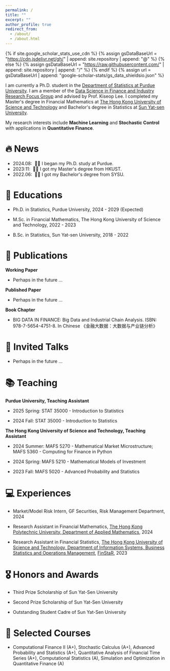 ```yaml
---
permalink: /
title: ""
excerpt: ""
author_profile: true
redirect_from: 
  - /about/
  - /about.html
---
```


{% if site.google_scholar_stats_use_cdn %}
{% assign gsDataBaseUrl = "https://cdn.jsdelivr.net/gh/" | append: site.repository | append: "@" %}
{% else %}
{% assign gsDataBaseUrl = "https://raw.githubusercontent.com/" | append: site.repository | append: "/" %}
{% endif %}
{% assign url = gsDataBaseUrl | append: "google-scholar-stats/gs_data_shieldsio.json" %}

<span class='anchor' id='about-me'></span>

I am currently a Ph.D. student in the [Department of Statistics at Purdue University](https://www.stat.purdue.edu/index.html). I am a member of the [Data Science in Finance and Industry Research Focus Group](https://sites.google.com/view/purdue-dsfi/home) and advised by Prof. Kiseop Lee. I completed my Master's degree in Financial Mathematics at [The Hong Kong University of Science and Technology](https://hkust.edu.hk/) and Bachelor's degree in Statistics at [Sun Yat-sen University](https://www.sysu.edu.cn/sysuen/). 

My research interests include **Machine Learning** and **Stochastic Control** with applications in **Quantitative Finance**. 

<!-- My research interest includes neural machine translation and computer vision. I have published more than 100 papers at the top international AI conferences with total <a href='https://scholar.google.com/citations?user=DhtAFkwAAAAJ'>google scholar citations <strong><span id='total_cit'>260000+</span></strong></a> (You can also use google scholar badge <a href='https://scholar.google.com/citations?user=DhtAFkwAAAAJ'><img src="https://img.shields.io/endpoint?url={{ url | url_encode }}&logo=Google%20Scholar&labelColor=f6f6f6&color=9cf&style=flat&label=citations"></a>). -->


# 🔥 News
- 2024.08: &nbsp;🎉🎉 I began my Ph.D. study at Purdue. 
- 2023:11: &nbsp;🎉🎉 I got my Master's degree from HKUST. 
- 2022.06: &nbsp;🎉🎉 I got my Bachelor's degree from SYSU. 

<!-- 
- *2022.02*: &nbsp;🎉🎉 Lorem ipsum dolor sit amet, consectetur adipiscing elit. Vivamus ornare aliquet ipsum, ac tempus justo dapibus sit amet. 
- *2022.02*: &nbsp;🎉🎉 Lorem ipsum dolor sit amet, consectetur adipiscing elit. Vivamus ornare aliquet ipsum, ac tempus justo dapibus sit amet.  
-->

# 📖 Educations
- Ph.D. in Statistics, Purdue University, 2024 - 2029 (Expected)

- M.Sc. in Financial Mathematics, The Hong Kong University of Science and Technology, 2022 - 2023

- B.Sc. in Statistics, Sun Yat-sen University, 2018 - 2022



# 📝 Publications 
<!-- 
<div class='paper-box'><div class='paper-box-image'><div><div class="badge">CVPR 2016</div><img src='images/500x300.png' alt="sym" width="100%"></div></div>
<div class='paper-box-text' markdown="1">

[Deep Residual Learning for Image Recognition](https://openaccess.thecvf.com/content_cvpr_2016/papers/He_Deep_Residual_Learning_CVPR_2016_paper.pdf)

**Kaiming He**, Xiangyu Zhang, Shaoqing Ren, Jian Sun

[**Project**](https://scholar.google.com/citations?view_op=view_citation&hl=zh-CN&user=DhtAFkwAAAAJ&citation_for_view=DhtAFkwAAAAJ:ALROH1vI_8AC) <strong><span class='show_paper_citations' data='DhtAFkwAAAAJ:ALROH1vI_8AC'></span></strong>
- Lorem ipsum dolor sit amet, consectetur adipiscing elit. Vivamus ornare aliquet ipsum, ac tempus justo dapibus sit amet. 
</div>
</div>

- [Lorem ipsum dolor sit amet, consectetur adipiscing elit. Vivamus ornare aliquet ipsum, ac tempus justo dapibus sit amet](https://github.com), A, B, C, **CVPR 2020** -->

**Working Paper**

- Perhaps in the future ...

**Published Paper**

- Perhaps in the future ...

**Book Chapter**

- BIG DATA IN FINANCE: Big Data and Industrial Chain Analysis. ISBN: 978-7-5654-4751-8. In Chinese 《金融大数据：大数据与产业链分析》




# 💬 Invited Talks

- Perhaps in the future ...

<!-- 
- *2021.06*, Lorem ipsum dolor sit amet, consectetur adipiscing elit. Vivamus ornare aliquet ipsum, ac tempus justo dapibus sit amet. 
- *2021.03*, Lorem ipsum dolor sit amet, consectetur adipiscing elit. Vivamus ornare aliquet ipsum, ac tempus justo dapibus sit amet.  \| [\[video\]](https://github.com/) 
-->


# 📚 Teaching

**Purdue University, Teaching Assistant**

- 2025 Spring: STAT 35000 - Introduction to Statistics

- 2024 Fall: STAT 35000 - Introduction to Statistics

**The Hong Kong University of Science and Technology, Teaching Assistant**

- 2024 Summer: MAFS 5270 - Mathematical Market Microstructure; MAFS 5360 - Computing for Finance in Python

- 2024 Spring: MAFS 5210 - Mathematical Models of Investment

- 2023 Fall: MAFS 5020 - Advanced Probability and Statistics


# 💻 Experiences
- Market/Model Risk Intern, GF Securities, Risk Management Department, 2024

- Research Assistant in Financial Mathematics, [The Hong Kong Polytechnic University, Department of Applied Mathematics](https://www.polyu.edu.hk/ama/), 2024
<!-- Supervisor: Prof. Kexin CHEN -->

- Research Assistant in Financial Statistics, [The Hong Kong University of Science and Technology, Department of Information Systems, Business Statistics and Operations Management](https://isom.hkust.edu.hk/), [FinStaR](https://finstar.hkust.edu.hk/), 2023
<!-- Supervisor: Prof. Yingying LI and Xinghua ZHENG -->


# 🎖 Honors and Awards
<!-- - *2021.10* Lorem ipsum dolor sit amet, consectetur adipiscing elit. Vivamus ornare aliquet ipsum, ac tempus justo dapibus sit amet. 
- *2021.09* Lorem ipsum dolor sit amet, consectetur adipiscing elit. Vivamus ornare aliquet ipsum, ac tempus justo dapibus sit amet.  -->
- Third Prize Scholarship of Sun Yat-Sen University 

- Second Prize Scholarship of Sun Yat-Sen University 

- Outstanding Student Cadre of Sun Yat-Sen University 


# 📑 Selected Courses

- Computational Finance II (A+), Stochastic Calculus (A+), Advanced Probability and Statistics (A+), Quantitative Analysis of Financial
Time Series (A+), Computational Statistics (A), Simulation and Optimization in Quantitative Finance (A)